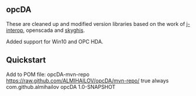 ## opcDA

These are cleaned up and modified version libraries based on the work of [j-interop](https://sourceforge.net/projects/j-interop/), openscada and [skyghis](https://github.com/skyghis/j-interop-ng).

Added support for Win10 and OPC HDA.

## Quickstart

Add to POM file:
<repositories>
		<repository>
			<id>opcDA-mvn-repo</id>
			<url>https://raw.github.com/ALMIHAILOV/opcDA/mvn-repo/</url>
			<snapshots>
				<enabled>true</enabled>
				<updatePolicy>always</updatePolicy>
			</snapshots>
		</repository>
</repositories>
<dependencies>
		<dependency>
			<groupId>com.github.almihailov</groupId>
			<artifactId>opcDA</artifactId>
			<version>1.0-SNAPSHOT</version>
		</dependency>
</dependencies>


